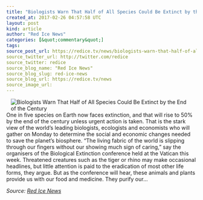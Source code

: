 ```yaml
---
title: "Biologists Warn That Half of All Species Could Be Extinct by the End of the Century"
created_at: 2017-02-26 04:57:58 UTC
layout: post
kind: article
author: "Red Ice News"
categories: [&quot;commentary&quot;]
tags: 
source_post_url: https://redice.tv/news/biologists-warn-that-half-of-all-species-could-be-extinct-by-the-end-of-the-century
source_twitter_url: http://twitter.com/redice
source_twitter: redice
source_blog_name: "Red Ice News"
source_blog_slug: red-ice-news
source_blog_url: https://redice.tv/news
source_image_url: 
---
```

<img align="left" hspace="12" alt="Biologists Warn That Half of All Species Could Be Extinct by the End of the Century" src="https://rdice.net/a/c/n/17/02260552-5760asdf.9cd7b47f.jpg"> One in five species on Earth now faces extinction, and that will rise to 50% by the end of the century unless urgent action is taken. That is the stark view of the world’s leading biologists, ecologists and economists who will gather on Monday to determine the social and economic changes needed to save the planet’s biosphere. “The living fabric of the world is slipping through our fingers without our showing much sign of caring,” say the organisers of the Biological Extinction conference held at the Vatican this week. Threatened creatures such as the tiger or rhino may make occasional headlines, but little attention is paid to the eradication of most other life forms, they argue. But as the conference will hear, these animals and plants provide us with our food and medicine. They purify our&#8230;<div class="">
    <i>Source: <a href="https://redice.tv/news">Red Ice News</a></i>
</div>
